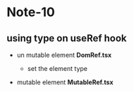 # Note-10

## using type on useRef hook

- un mutable element **DomRef.tsx**

  - set the element type

- mutable element **MutableRef.tsx**
